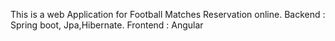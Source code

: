 This is a web Application for Football Matches Reservation online.
Backend : Spring boot, Jpa,Hibernate.
Frontend : Angular
